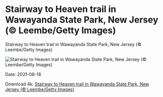 # Stairway to Heaven trail in Wawayanda State Park, New Jersey (© Leembe/Getty Images)

Stairway to Heaven trail in Wawayanda State Park, New Jersey (© Leembe/Getty Images)

![Stairway to Heaven trail in Wawayanda State Park, New Jersey (© Leembe/Getty Images)](https://bing.com/th?id=OHR.PochuckValley_EN-US7792130272_UHD.jpg&w=1024&h=576)

Date: 2021-08-18

Download 4k: [Stairway to Heaven trail in Wawayanda State Park, New Jersey (© Leembe/Getty Images)](https://bing.com/th?id=OHR.PochuckValley_EN-US7792130272_UHD.jpg)

